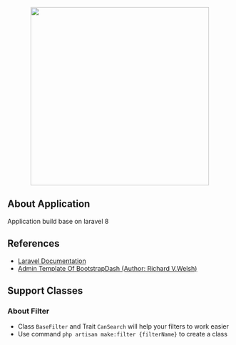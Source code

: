 <p align="center"><a href="https://laravel.com" target="_blank"><img src="https://raw.githubusercontent.com/laravel/art/master/logo-lockup/5%20SVG/2%20CMYK/1%20Full%20Color/laravel-logolockup-cmyk-red.svg" width="400"></a></p>

## About Application
Application build base on laravel 8

## References
+ [Laravel Documentation](https://laravel.com/docs/8.x)
+ [Admin Template Of BootstrapDash (Author: Richard V.Welsh)](https://www.bootstrapdash.com/demo/star-laravel-free/template/)

## Support Classes

### About Filter
+ Class `BaseFilter` and Trait `CanSearch` will help your filters to work easier
+ Use command `php artisan make:filter {filterName}` to create a class
